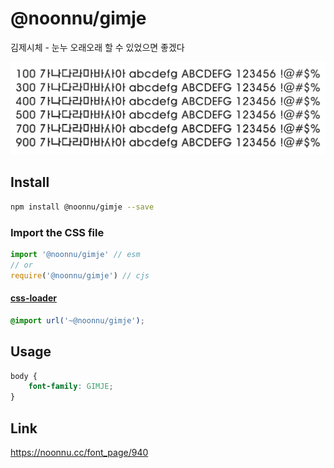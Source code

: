 # @noonnu/gimje

김제시체 - 눈누 오래오래 할 수 있었으면 좋겠다

![example](./example.png)

## Install

```bash
npm install @noonnu/gimje --save
```

### Import the CSS file

```js
import '@noonnu/gimje' // esm
// or
require('@noonnu/gimje') // cjs
```

#### [css-loader](https://github.com/webpack-contrib/css-loader)

```css
@import url('~@noonnu/gimje');
```

## Usage

```css
body {
    font-family: GIMJE;
}
```

## Link

https://noonnu.cc/font_page/940
